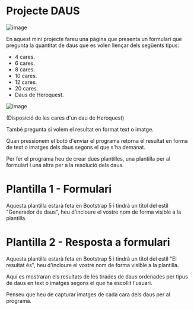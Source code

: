 # Projecte DAUS

![image](https://github.com/user-attachments/assets/0a8f9d8b-cbd0-441a-a851-12787f465100)

En aquest mini projecte fareu una pàgina que presenta un formulari que pregunta la quantitat de daus que es volen llençar dels següents tipus:

- 4 cares.
- 6 cares.
- 8 cares.
- 10 cares.
- 12 cares.
- 20 cares.
- Daus de Heroquest.

![image](https://github.com/user-attachments/assets/8b0592a5-6f0b-4a65-80a9-d926c6cd73ae)

(Disposició de les cares d'un dau de Heroquest)

També pregunta si volem el resultat en format text o imatge.

Quan pressionem el botó d'enviar el programa retorna el resultat en forma de text o imatges dels daus segons el que s'ha demanat.

Per fer el programa heu de crear dues plantilles, una plantilla per al formulari i una altra per a la resolució dels daus.

# Plantilla 1 - Formulari

Aquesta plantilla estarà feta en Bootstrap 5 i tindrà un títol del estil "Generador de daus", heu d'incloure el vostre nom de forma visible a la plantilla.

# Plantilla 2 - Resposta a formulari

Aquesta plantilla estarà feta en Bootstrap 5 i tindrà un títol del estil "El resultat és", heu d'incloure el vostre nom de forma visible a la plantilla.

Aquí es mostraran els resultats de les tirades de daus ordenades per tipus de daus en text o imatges segons el que ha escollit l'usuari.

Penseu que heu de capturar imatges de cada cara dels daus per al programa.
